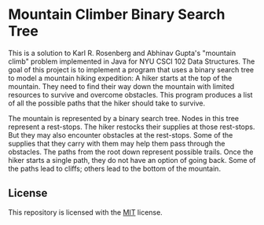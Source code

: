 # Mountain Climber Binary Search Tree
This is a solution to Karl R. Rosenberg and Abhinav Gupta's "mountain climb" problem implemented in Java for NYU CSCI 102 Data Structures. The goal of this project is to implement a program that uses a binary search tree to model a mountain hiking expedition: A hiker starts at the top of the mountain. They need to find their way down the mountain with limited resources to survive and overcome obstacles. This program produces a list of all the possible paths that the hiker should take to survive.

The mountain is represented by a binary search tree. Nodes in this tree represent a rest-stops. The hiker restocks their supplies at those rest-stops. But they may also encounter obstacles at the rest-stops. Some of the supplies that they carry with them may help them pass through the obstacles. The paths from the root down represent possible trails. Once the hiker starts a single path, they do not have an option of going back. Some of the paths lead to cliffs; others lead to the bottom of the mountain.
## License
This repository is licensed with the [MIT](LICENSE.txt) license.
